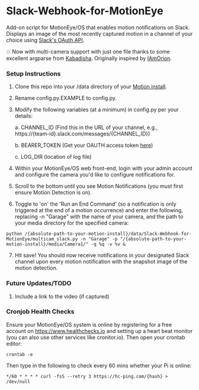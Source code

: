 # Slack-Webhook-for-MotionEye
Add-on script for MotionEye/OS that enables motion notifications on Slack. Displays an image of the most recently captured motion in a channel of your choice using [Slack's OAuth API](https://api.slack.com/docs/oauth).

:boom: Now with multi-camera support with just one file thanks to some excellent argparse from [Kabadisha](https://github.com/kabadisha/motioneyeos-discord-notifier). Originally inspired by [IAmOrion](https://github.com/IAmOrion/MotionEyeOS_Add-On_Scripts).

### Setup Instructions
1. Clone this repo into your /data directory of your [Motion install](https://github.com/ccrisan/motioneye).
2. Rename config.py.EXAMPLE to config.py.
3. Modify the following variables (at a minimum) in config.py per your details:

   a. CHANNEL_ID (Find this in the URL of your channel, e.g., https://{team-id}.slack.com/messages/{CHANNEL_ID})
   
   b. BEARER_TOKEN (Get your OAUTH access token [here](https://api.slack.com/docs/oauth))
   
   c. LOG_DIR (location of log file)

4. Within your MotionEye/OS web front-end, login with your admin account and configure the camera you'd like to configure notifications for.
5. Scroll to the bottom until you see Motion Notifications (you must first ensure Motion Detection is on).
6. Toggle to 'on' the 'Run an End Command' (so a notification is only triggered at the end of a motion occurrence) and enter the following, replacing -n "Garage" with the name of your camera, and the path to your media directory for the specified camera:
```
python /{absolute-path-to-your-motion-install}/data/Slack-Webhook-for-MotionEye/multicam_slack.py -n "Garage" -p "/{absolute-path-to-your-motion-install}/media/Camera1/" -q %q -v %v &
```
7. Hit save! You should now receive notifications in your designated Slack channel upon every motion notification with the snapshot image of the motion detection.

### Future Updates/TODO
1. Include a link to the video (if captured)

### Cronjob Health Checks
Ensure your MotionEye/OS system is online by registering for a free account on https://www.healthchecks.io and setting up a heart beat monitor (you can also use other services like cronitor.io). Then open your crontab editor:
```
crontab -e
```
Then type in the following to check every 60 mins whether your Pi is online:
```
*/60 * * * * curl -fsS --retry 3 https://hc-ping.com/{hash} > /dev/null
```
